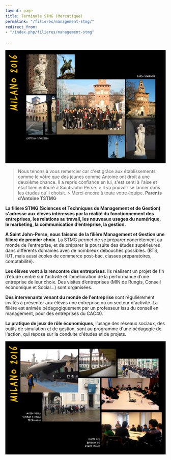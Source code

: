 ```yaml
---
layout: page
title: Terminale STMG (Mercatique)
permalink: "/filieres/management-stmg/"
redirect_from:
- "/index.php/filieres/management-stmg"

---
```

![Bac STMG - École Saint John Perse](/images/smtg-1.jpg)

> Nous tenons à vous remercier car c'est grâce aux établissements comme le vôtre que des jeunes comme Antoine ont droit à une deuxième chance. Il a repris confiance en lui, s'est senti à l'aise et était bien entouré à Saint-John Perse. > Il va pouvoir se lancer dans les études qu'il choisit. >  Merci encore à toute votre équipe. **Parents d'Antoine TSTMG**

**La filière STMG (Sciences et Techniques de Management et de Gestion) s'adresse aux élèves intéressés par la réalité du fonctionnement des entreprises, les relations au travail, les nouveaux usages du numérique, le marketing, la communication d’entreprise, la gestion.**

**A Saint John-Perse, nous faisons de la filière Management et Gestion une filière de premier choix**. La STMG permet de se préparer concrètement au monde de l’entreprise, et de préparer la poursuite des études supérieures dans différents domaines avec de nombreux débouchés possibles. (BTS, IUT, mais aussi écoles de commerce post-bac, classes préparatoires, comptabilité). 

**Les élèves vont à la rencontre des entreprises**. Ils réalisent un projet de fin d’étude centré sur l’activité et l’amélioration de la performance d’une entreprise de leur choix. Des visites d’entreprises (MIN de Rungis, Conseil économique et Social…) sont organisées.

**Des intervenants venant du monde de l'entreprise** sont régulièrement invités à présenter aux élèves une entreprise ou un secteur d'activité. La filière est animée pédagogiquement par un professeur issu du conseil en management, pour des entreprises du CAC40.

**La pratique de jeux de rôle économiques**, l’usage des réseaux sociaux, des outils de simulation et de gestion, sont au programme d'une pédagogie de l'action, qui repose sur la conduite d'études et de projets.

![Filière STMG - École Saint John Perse](/images/smtg-2.jpg)